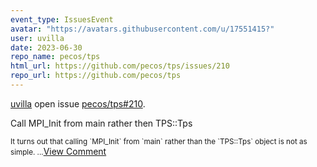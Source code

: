 ```yaml
---
event_type: IssuesEvent
avatar: "https://avatars.githubusercontent.com/u/17551415?"
user: uvilla
date: 2023-06-30
repo_name: pecos/tps
html_url: https://github.com/pecos/tps/issues/210
repo_url: https://github.com/pecos/tps
---
```


<a href='https://github.com/uvilla' target='_blank'>uvilla</a> open issue <a href='https://github.com/pecos/tps/issues/210' target='_blank'>pecos/tps#210</a>.

<p>Call MPI_Init from main rather then TPS::Tps</p><small>It turns out that calling `MPI_Init` from `main` rather than the `TPS::Tps` object is not as simple....</small><a href='https://github.com/pecos/tps/issues/210' target='_blank'>View Comment</a>